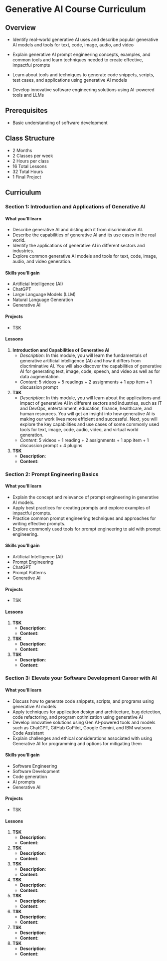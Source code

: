 # Generative AI Course Curriculum

## Overview

- Identify real-world generative AI uses and describe popular generative AI models and tools for text, code, image, audio, and video

- Explain generative AI prompt engineering concepts, examples, and common tools and learn techniques needed to create effective, impactful prompts

- Learn about tools and techniques to generate code snippets, scripts, test cases, and applications using generative AI models

- Develop innovative software engineering solutions using AI-powered tools and LLMs

## Prerequisites

- Basic understanding of software development

## Class Structure

- 2 Months
- 2 Classes per week
- 2 Hours per class
- 16 Total Lessons
- 32 Total Hours
- 1 Final Project

## Curriculum

### Section 1: Introduction and Applications of Generative AI

#### What you'll learn

- Describe generative AI and distinguish it from discriminative AI.
- Describe the capabilities of generative AI and its use cases in the real world.
- Identify the applications of generative AI in different sectors and industries.
- Explore common generative AI models and tools for text, code, image, audio, and video generation.

#### Skills you'll gain

- Artificial Intelligence (AI)
- ChatGPT
- Large Language Models (LLM)
- Natural Language Generation
- Generative AI

#### Projects

- TSK

#### Lessons

1. **Introduction and Capabilities of Generative AI**
   - _Description_: In this module, you will learn the fundamentals of generative artificial intelligence (AI) and how it differs from discriminative AI. You will also discover the capabilities of generative AI for generating text, image, code, speech, and video as well as for data augmentation.
   - _Content_: 5 videos + 5 readings + 2 assignments + 1 app item + 1 discussion prompt
2. **TSK**
   - _Description_: In this module, you will learn about the applications and impact of generative AI in different sectors and industries, such as IT and DevOps, entertainment, education, finance, healthcare, and human resources. You will get an insight into how generative AI is making our work lives more efficient and successful. Next, you will explore the key capabilities and use cases of some commonly used tools for text, image, code, audio, video, and virtual world generation.
   - _Content_: 5 videos + 1 reading + 2 assignments + 1 app item + 1 discussion prompt + 4 plugins
3. **TSK**
   - **Description**:
   - **Content**:

### Section 2: Prompt Engineering Basics

#### What you'll learn

- Explain the concept and relevance of prompt engineering in generative AI models.
- Apply best practices for creating prompts and explore examples of impactful prompts.
- Practice common prompt engineering techniques and approaches for writing effective prompts.
- Explore commonly used tools for prompt engineering to aid with prompt engineering.

#### Skills you'll gain

- Artificial Intelligence (AI)
- Prompt Engineering
- ChatGPT
- Prompt Patterns
- Generative AI

#### Projects

- TSK

#### Lessons

1. **TSK**
   - **Description**:
   - **Content**:
2. **TSK**
   - **Description**:
   - **Content**:
3. **TSK**
   - **Description**:
   - **Content**:

### Section 3: Elevate your Software Development Career with AI

#### What you'll learn

- Discuss how to generate code snippets, scripts, and programs using generative AI models
- Apply techniques for application design and architecture, bug detection, code refactoring, and program optimization using generative AI
- Develop innovative solutions using Gen AI-powered tools and models such as ChatGPT, GitHub CoPilot, Google Gemini, and IBM watsonx Code Assistant
- Explain challenges and ethical considerations associated with using Generative AI for programming and options for mitigating them

#### Skills you'll gain

- Software Engineering
- Software Development
- Code generation
- AI prompts
- Generative AI

#### Projects

- TSK

#### Lessons

1. **TSK**
   - **Description**:
   - **Content**:
2. **TSK**
   - **Description**:
   - **Content**:
3. **TSK**
   - **Description**:
   - **Content**:
4. **TSK**
   - **Description**:
   - **Content**:
5. **TSK**
   - **Description**:
   - **Content**:
6. **TSK**
   - **Description**:
   - **Content**:
7. **TSK**
   - **Description**:
   - **Content**:
8. **TSK**
   - **Description**:
   - **Content**:
